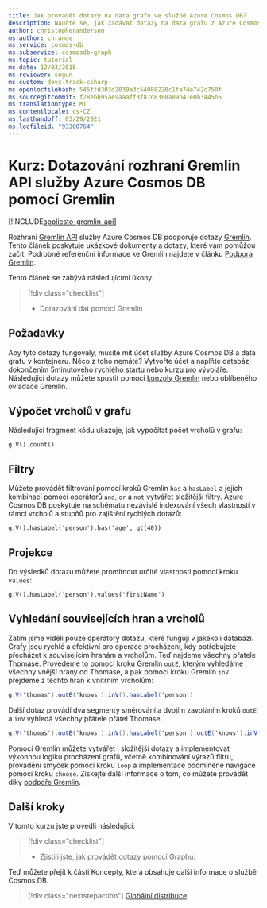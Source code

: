 ```yaml
---
title: Jak provádět dotazy na data grafu ve službě Azure Cosmos DB?
description: Naučte se, jak zadávat dotazy na data grafu z Azure Cosmos DB pomocí dotazů Gremlin.
author: christopheranderson
ms.author: chrande
ms.service: cosmos-db
ms.subservice: cosmosdb-graph
ms.topic: tutorial
ms.date: 12/03/2018
ms.reviewer: sngun
ms.custom: devx-track-csharp
ms.openlocfilehash: 545ffd303d2039a3c54088220c1fa74e742c750f
ms.sourcegitcommit: f28ebb95ae9aaaff3f87d8388a09b41e0b3445b5
ms.translationtype: MT
ms.contentlocale: cs-CZ
ms.lasthandoff: 03/29/2021
ms.locfileid: "93360764"
---
```

# <a name="tutorial-query-azure-cosmos-db-gremlin-api-by-using-gremlin"></a>Kurz: Dotazování rozhraní Gremlin API služby Azure Cosmos DB pomocí Gremlin
[!INCLUDE[appliesto-gremlin-api](includes/appliesto-gremlin-api.md)]

Rozhraní [Gremlin API](graph-introduction.md) služby Azure Cosmos DB podporuje dotazy [Gremlin](https://github.com/tinkerpop/gremlin/wiki). Tento článek poskytuje ukázkové dokumenty a dotazy, které vám pomůžou začít. Podrobné referenční informace ke Gremlin najdete v článku [Podpora Gremlin](gremlin-support.md).

Tento článek se zabývá následujícími úkony: 

> [!div class="checklist"]
> * Dotazování dat pomocí Gremlin

## <a name="prerequisites"></a>Požadavky

Aby tyto dotazy fungovaly, musíte mít účet služby Azure Cosmos DB a data grafu v kontejneru. Něco z toho nemáte? Vytvořte účet a naplňte databázi dokončením [5minutového rychlého startu](create-graph-dotnet.md) nebo [kurzu pro vývojáře](tutorial-query-graph.md). Následující dotazy můžete spustit pomocí [konzoly Gremlin](https://tinkerpop.apache.org/docs/current/reference/#gremlin-console) nebo oblíbeného ovladače Gremlin.

## <a name="count-vertices-in-the-graph"></a>Výpočet vrcholů v grafu

Následující fragment kódu ukazuje, jak vypočítat počet vrcholů v grafu:

```
g.V().count()
```

## <a name="filters"></a>Filtry

Můžete provádět filtrování pomocí kroků Gremlin `has` a `hasLabel` a jejich kombinací pomocí operátorů `and`, `or` a `not` vytvářet složitější filtry. Azure Cosmos DB poskytuje na schématu nezávislé indexování všech vlastností v rámci vrcholů a stupňů pro zajištění rychlých dotazů:

```
g.V().hasLabel('person').has('age', gt(40))
```

## <a name="projection"></a>Projekce

Do výsledků dotazu můžete promítnout určité vlastnosti pomocí kroku `values`:

```
g.V().hasLabel('person').values('firstName')
```

## <a name="find-related-edges-and-vertices"></a>Vyhledání souvisejících hran a vrcholů

Zatím jsme viděli pouze operátory dotazu, které fungují v jakékoli databázi. Grafy jsou rychlé a efektivní pro operace procházení, kdy potřebujete přecházet k souvisejícím hranám a vrcholům. Teď najdeme všechny přátele Thomase. Provedeme to pomocí kroku Gremlin `outE`, kterým vyhledáme všechny vnější hrany od Thomase, a pak pomocí kroku Gremlin `inV` přejdeme z těchto hran k vnitřním vrcholům:

```cs
g.V('thomas').outE('knows').inV().hasLabel('person')
```

Další dotaz provádí dva segmenty směrování a dvojím zavoláním kroků `outE` a `inV` vyhledá všechny přátele přátel Thomase. 

```cs
g.V('thomas').outE('knows').inV().hasLabel('person').outE('knows').inV().hasLabel('person')
```

Pomocí Gremlin můžete vytvářet i složitější dotazy a implementovat výkonnou logiku procházení grafů, včetně kombinování výrazů filtru, provádění smyček pomocí kroku `loop` a implementace podmíněné navigace pomocí kroku `choose`. Získejte další informace o tom, co můžete provádět díky [podpoře Gremlin](gremlin-support.md).

## <a name="next-steps"></a>Další kroky

V tomto kurzu jste provedli následující:

> [!div class="checklist"]
> * Zjistili jste, jak provádět dotazy pomocí Graphu. 

Teď můžete přejít k části Koncepty, která obsahuje další informace o službě Cosmos DB.

> [!div class="nextstepaction"]
> [Globální distribuce](distribute-data-globally.md) 

